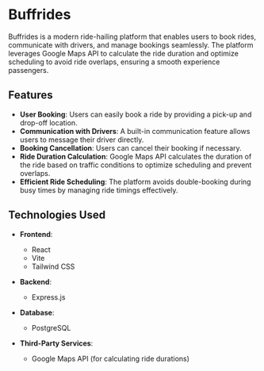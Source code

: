 # Buffrides

Buffrides is a modern ride-hailing platform that enables users to book rides, communicate with drivers, and manage bookings seamlessly. The platform leverages Google Maps API to calculate the ride duration and optimize scheduling to avoid ride overlaps, ensuring a smooth experience passengers.

## Features

- **User Booking**: Users can easily book a ride by providing a pick-up and drop-off location.
- **Communication with Drivers**: A built-in communication feature allows users to message their driver directly.
- **Booking Cancellation**: Users can cancel their booking if necessary.
- **Ride Duration Calculation**: Google Maps API calculates the duration of the ride based on traffic conditions to optimize scheduling and prevent overlaps.
- **Efficient Ride Scheduling**: The platform avoids double-booking during busy times by managing ride timings effectively.

## Technologies Used

- **Frontend**:
  - React
  - Vite
  - Tailwind CSS

- **Backend**:
  - Express.js

- **Database**:
  - PostgreSQL

- **Third-Party Services**:
  - Google Maps API (for calculating ride durations)


